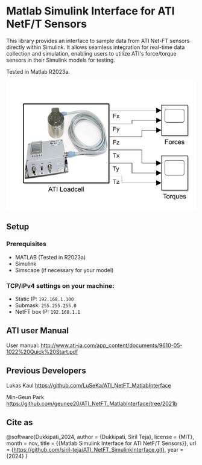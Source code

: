 # Matlab Simulink Interface for ATI NetF/T Sensors
This library provides an interface to sample data from ATI Net-FT sensors directly within Simulink. It allows seamless integration for real-time data collection and simulation, enabling users to utilize ATI's force/torque sensors in their Simulink models for testing.

Tested in Matlab R2023a.

![Signals](signals.png)

## Setup

### Prerequisites
- MATLAB (Tested in R2023a)
- Simulink
- Simscape (if necessary for your model)

### TCP/IPv4 settings on your machine:
- Static IP: `192.168.1.100`
- Submask: `255.255.255.0`
- NetFT box IP: `192.168.1.1`

## ATI user Manual
User manual: http://www.ati-ia.com/app_content/documents/9610-05-1022%20Quick%20Start.pdf

## Previous Developers
Lukas Kaul
https://github.com/LuSeKa/ATI_NetFT_MatlabInterface

Min-Geun Park
https://github.com/geunee20/ATI_NetFT_MatlabInterface/tree/2021b


## Cite as
@software{Dukkipati_2024,
author = {Dukkipati, Siril Teja},
license = {MIT},
month = nov,
title = {{Matlab Simulink Interface for ATI NetF/T Sensors}},
url = {https://github.com/siril-teja/ATI_NetFT_SimulinkInterface.git},
year = {2024}
}